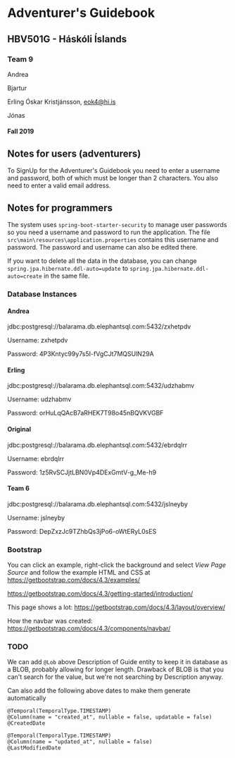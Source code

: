 # Adventurer's Guidebook
## HBV501G - Háskóli Íslands
### Team 9
Andrea 

Bjartur

Erling Óskar Kristjánsson, eok4@hi.is

Jónas 
#### Fall 2019


## Notes for users (adventurers)
To SignUp for the Adventurer's Guidebook you need to enter a username and password, both of which must be longer than 2 characters. You also need to enter a valid email address.


## Notes for programmers
The system uses `spring-boot-starter-security` to manage user passwords so you need a username and password to run the application.
The file `src\main\resources\application.properties` contains this username and password. The password and username can also be edited there.

If you want to delete all the data in the database, you can change `spring.jpa.hibernate.ddl-auto=update` to `spring.jpa.hibernate.ddl-auto=create` in the same file.

### Database Instances
#### Andrea
jdbc:postgresql://balarama.db.elephantsql.com:5432/zxhetpdv

Username: zxhetpdv

Password: 4P3Kntyc99y7s5I-fVgCJt7MQSUlN29A


#### Erling
jdbc:postgresql://balarama.db.elephantsql.com:5432/udzhabmv

Username: udzhabmv

Password: orHuLqQAcB7aRHEK7T98o45nBQVKVGBF



#### Original
jdbc:postgresql://balarama.db.elephantsql.com:5432/ebrdqlrr

Username: ebrdqlrr

Password: 1z5RvSCJjtLBN0Vp4DExGmtV-g_Me-h9



#### Team 6
jdbc:postgresql://balarama.db.elephantsql.com:5432/jslneyby

Username: jslneyby

Password: DepZxzJc9TZhbQs3jPo6-oWtERyL0sES



### Bootstrap

You can click an example, right-click the background and select *View Page Source* and follow the example HTML and CSS at
https://getbootstrap.com/docs/4.3/examples/

https://getbootstrap.com/docs/4.3/getting-started/introduction/

This page shows a lot: https://getbootstrap.com/docs/4.3/layout/overview/

How the navbar was created: https://getbootstrap.com/docs/4.3/components/navbar/

### TODO

We can add `@Lob` above Description of Guide entity to keep it in database as a BLOB, probably allowing for longer length. Drawback of BLOB is that you can't search for the value, but we're not searching by Description anyway.

Can also add the following above dates to make them generate automatically
```
@Temporal(TemporalType.TIMESTAMP)
@Column(name = "created_at", nullable = false, updatable = false)
@CreatedDate

@Temporal(TemporalType.TIMESTAMP)
@Column(name = "updated_at", nullable = false)
@LastModifiedDate
```